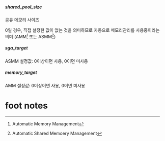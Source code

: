 ##### **shared_pool_size**

공유 메모리 사이즈

0일 경우, 직접 설정한 값이 없는 것을 의미하므로 자동으로 메모리관리를 사용중이라는 의미
(AMM[^AMM] 또는 ASMM[^ASMM])

##### **sga_target**

ASMM 설정값: 0이상이면 사용, 0이면 미사용

##### **memory_target**

AMM 설정값: 0이상이면 사용, 0이면 미사용



# foot notes

[^ASMM]: Automatic Shared Memoery Management
[^AMM]: Automatic Memory Management

